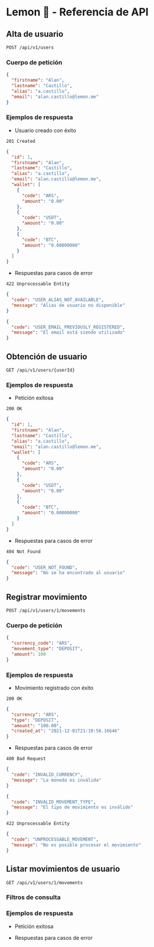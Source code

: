 # Lemon 🍋 - Referencia de API

## Alta de usuario

`POST /api/v1/users`

### Cuerpo de petición

```json
{
  "firstname": "Alan",
  "lastname": "Castillo",
  "alias": "a.castillo",
  "email": "alan.castillo@lemon.me"
}
```

### Ejemplos de respuesta

- Usuario creado con éxito

`201 Created`

```json
{
  "id": 1,
  "firstname": "Alan",
  "lastname": "Castillo",
  "alias": "a.castillo",
  "email": "alan.castillo@lemon.me",
  "wallet": [
    {
      "code": "ARS",
      "amount": "0.00"
    },
    {
      "code": "USDT",
      "amount": "0.00"
    },
    {
      "code": "BTC",
      "amount": "0.00000000"
    }
  ]
}
```

- Respuestas para casos de error

`422 Unprocessable Entity`

```json
{
  "code": "USER_ALIAS_NOT_AVAILABLE",
  "message": "Alias de usuario no disponible"
}
```

```json
{
  "code": "USER_EMAIL_PREVIOUSLY_REGISTERED",
  "message": "El email está siendo utilizado"
}
```

## Obtención de usuario

`GET /api/v1/users/{userId}`

### Ejemplos de respuesta

- Petición exitosa

`200 OK`

```json
{
  "id": 1,
  "firstname": "Alan",
  "lastname": "Castillo",
  "alias": "a.castillo",
  "email": "alan.castillo@lemon.me",
  "wallet": [
    {
      "code": "ARS",
      "amount": "0.00"
    },
    {
      "code": "USDT",
      "amount": "0.00"
    },
    {
      "code": "BTC",
      "amount": "0.00000000"
    }
  ]
}
```

- Respuestas para casos de error

`404 Not Found`

```json
{
  "code": "USER_NOT_FOUND",
  "message": "No se ha encontrado al usuario"
}
```

## Registrar movimiento

`POST /api/v1/users/1/movements`

### Cuerpo de petición

```json
{
  "currency_code": "ARS",
  "movement_type": "DEPOSIT",
  "amount": 100
}
```

### Ejemplos de respuesta

- Movimiento registrado con éxito

`200 OK`

```json
{
  "currency": "ARS",
  "type": "DEPOSIT",
  "amount": "100.00",
  "created_at": "2021-12-01T21:10:58.16646"
}
```

- Respuestas para casos de error

`400 Bad Request`

```json
{
  "code": "INVALID_CURRENCY",
  "message": "La moneda es inválida"
}
```

```json
{
  "code": "INVALID_MOVEMENT_TYPE",
  "message": "El tipo de movimiento es inválido"
}
```

`422 Unprocessable Entity`

```json
{
  "code": "UNPROCESSABLE_MOVEMENT",
  "message": "No es posible procesar el movimiento"
}
```

## Listar movimientos de usuario

`GET /api/v1/users/1/movements`

### Filtros de consulta

### Ejemplos de respuesta

- Petición exitosa

- Respuestas para casos de error
